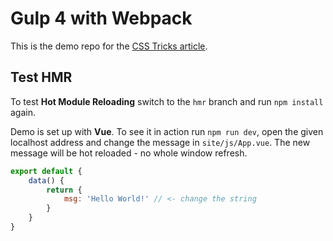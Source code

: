 # Gulp 4 with Webpack
This is the demo repo for the [CSS Tricks article]().

## Test HMR
To test **Hot Module Reloading** switch to the `hmr` branch and run `npm install` again.

Demo is set up with **Vue**. To see it in action run `npm run dev`, open the given localhost address and change the message in `site/js/App.vue`.
The new message will be hot reloaded - no whole window refresh.

```js
export default {
    data() {
        return {
            msg: 'Hello World!' // <- change the string
        }
    }
}
```
